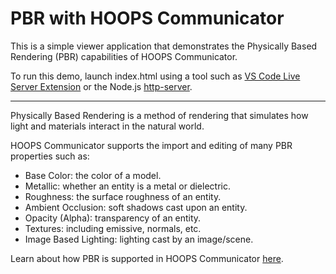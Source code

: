 # PBR with HOOPS Communicator

This is a simple viewer application that demonstrates the Physically Based Rendering (PBR) capabilities of HOOPS Communicator.

To run this demo, launch index.html using a tool such as [VS Code Live Server Extension](https://marketplace.visualstudio.com/items?itemName=ritwickdey.LiveServer) or the Node.js [http-server](https://www.npmjs.com/package/http-server).

***

Physically Based Rendering is a method of rendering that simulates how light and materials interact in the natural world.

HOOPS Communicator supports the import and editing of many PBR properties such as:

- Base Color: the color of a model.
- Metallic: whether an entity is a metal or dielectric.
- Roughness: the surface roughness of an entity.
- Ambient Occlusion: soft shadows cast upon an entity.
- Opacity (Alpha): transparency of an entity.
- Textures: including emissive, normals, etc.
- Image Based Lighting: lighting cast by an image/scene.

Learn about how PBR is supported in HOOPS Communicator [here](https://docs.techsoft3d.com/communicator/latest/prog_guide/viewing/model_attributes/materials/physically-based-rendering.html?highlight=pbr).